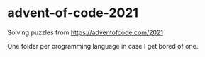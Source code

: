 # advent-of-code-2021

Solving puzzles from https://adventofcode.com/2021

One folder per programming language in case I get bored of one.
